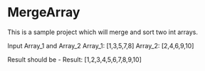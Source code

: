 # MergeArray
This is a sample project which will merge and sort two int arrays.

Input Array_1 and Array_2
Array_1: [1,3,5,7,8]
Array_2: [2,4,6,9,10]

Result should be - 
Result: [1,2,3,4,5,6,7,8,9,10]

